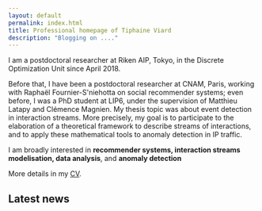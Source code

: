 ```yaml
---
layout: default
permalink: index.html
title: Professional homepage of Tiphaine Viard
description: "Blogging on ...."
---
```



I am a postdoctoral researcher at Riken AIP, Tokyo, in the Discrete Optimization Unit since April 2018.

Before that, I have been a postdoctoral researcher at CNAM, Paris, working with Raphaël Fournier-S'niehotta on social recommender systems; even before, I was a PhD student at LIP6, under the supervision of Matthieu Latapy and Clémence Magnien. My thesis topic was about event detection in interaction streams. More precisely, my goal is to participate to the elaboration of a theoretical framework to describe streams of interactions, and to apply these mathematical tools to anomaly detection in IP traffic.

I am broadly interested in **recommender systems, interaction streams modelisation, data analysis**, and **anomaly detection**

More details in my [CV](cv).

## Latest news

<!-- Latest news, etc. ? -->
